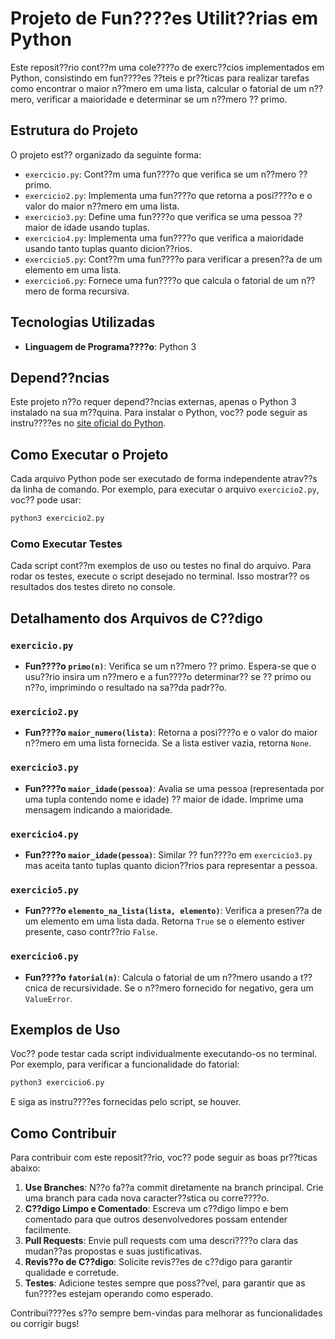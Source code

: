 # Projeto de Fun????es Utilit??rias em Python

Este reposit??rio cont??m uma cole????o de exerc??cios implementados em Python, consistindo em fun????es ??teis e pr??ticas para realizar tarefas como encontrar o maior n??mero em uma lista, calcular o fatorial de um n??mero, verificar a maioridade e determinar se um n??mero ?? primo.

## Estrutura do Projeto

O projeto est?? organizado da seguinte forma:

- `exercicio.py`: Cont??m uma fun????o que verifica se um n??mero ?? primo.
- `exercicio2.py`: Implementa uma fun????o que retorna a posi????o e o valor do maior n??mero em uma lista.
- `exercicio3.py`: Define uma fun????o que verifica se uma pessoa ?? maior de idade usando tuplas.
- `exercicio4.py`: Implementa uma fun????o que verifica a maioridade usando tanto tuplas quanto dicion??rios.
- `exercicio5.py`: Cont??m uma fun????o para verificar a presen??a de um elemento em uma lista.
- `exercicio6.py`: Fornece uma fun????o que calcula o fatorial de um n??mero de forma recursiva.

## Tecnologias Utilizadas

- **Linguagem de Programa????o**: Python 3

## Depend??ncias

Este projeto n??o requer depend??ncias externas, apenas o Python 3 instalado na sua m??quina. Para instalar o Python, voc?? pode seguir as instru????es no [site oficial do Python](https://www.python.org/downloads/).

## Como Executar o Projeto

Cada arquivo Python pode ser executado de forma independente atrav??s da linha de comando. Por exemplo, para executar o arquivo `exercicio2.py`, voc?? pode usar:

```bash
python3 exercicio2.py
```

### Como Executar Testes

Cada script cont??m exemplos de uso ou testes no final do arquivo. Para rodar os testes, execute o script desejado no terminal. Isso mostrar?? os resultados dos testes direto no console.

## Detalhamento dos Arquivos de C??digo

### `exercicio.py`

- **Fun????o `primo(n)`**: Verifica se um n??mero ?? primo. Espera-se que o usu??rio insira um n??mero e a fun????o determinar?? se ?? primo ou n??o, imprimindo o resultado na sa??da padr??o.

### `exercicio2.py`

- **Fun????o `maior_numero(lista)`**: Retorna a posi????o e o valor do maior n??mero em uma lista fornecida. Se a lista estiver vazia, retorna `None`.

### `exercicio3.py`

- **Fun????o `maior_idade(pessoa)`**: Avalia se uma pessoa (representada por uma tupla contendo nome e idade) ?? maior de idade. Imprime uma mensagem indicando a maioridade.

### `exercicio4.py`

- **Fun????o `maior_idade(pessoa)`**: Similar ?? fun????o em `exercicio3.py` mas aceita tanto tuplas quanto dicion??rios para representar a pessoa.

### `exercicio5.py`

- **Fun????o `elemento_na_lista(lista, elemento)`**: Verifica a presen??a de um elemento em uma lista dada. Retorna `True` se o elemento estiver presente, caso contr??rio `False`.

### `exercicio6.py`

- **Fun????o `fatorial(n)`**: Calcula o fatorial de um n??mero usando a t??cnica de recursividade. Se o n??mero fornecido for negativo, gera um `ValueError`.

## Exemplos de Uso

Voc?? pode testar cada script individualmente executando-os no terminal. Por exemplo, para verificar a funcionalidade do fatorial:

```bash
python3 exercicio6.py
```

E siga as instru????es fornecidas pelo script, se houver.

## Como Contribuir

Para contribuir com este reposit??rio, voc?? pode seguir as boas pr??ticas abaixo:

1. **Use Branches**: N??o fa??a commit diretamente na branch principal. Crie uma branch para cada nova caracter??stica ou corre????o.
2. **C??digo Limpo e Comentado**: Escreva um c??digo limpo e bem comentado para que outros desenvolvedores possam entender facilmente.
3. **Pull Requests**: Envie pull requests com uma descri????o clara das mudan??as propostas e suas justificativas.
4. **Revis??o de C??digo**: Solicite revis??es de c??digo para garantir qualidade e corretude.
5. **Testes**: Adicione testes sempre que poss??vel, para garantir que as fun????es estejam operando como esperado.

Contribui????es s??o sempre bem-vindas para melhorar as funcionalidades ou corrigir bugs!